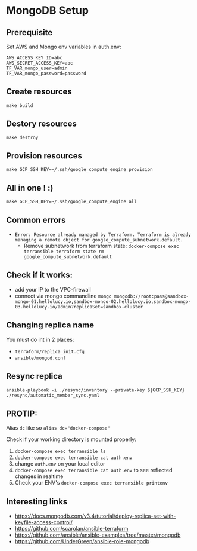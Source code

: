 # MongoDB Setup

## Prerequisite
Set AWS and Mongo env variables in auth.env:

```
AWS_ACCESS_KEY_ID=abc
AWS_SECRET_ACCESS_KEY=abc
TF_VAR_mongo_user=admin
TF_VAR_mongo_password=password
```

## Create resources
`make build`

## Destory resources
`make destroy`

## Provision resources
`make GCP_SSH_KEY=~/.ssh/google_compute_engine provision`

## All in one ! :)
`make GCP_SSH_KEY=~/.ssh/google_compute_engine all`

## Common errors
- `Error: Resource already managed by Terraform. Terraform is already managing a remote object for google_compute_subnetwork.default.`
  - Remove subnetwork from terraform state: `docker-compose exec terransible terraform state rm google_compute_subnetwork.default`

## Check if it works:
- add your IP to the VPC-firewall
- connect via mongo commandline `mongo mongodb://root:pass@sandbox-mongo-01.hellolucy.io,sandbox-mongo-02.hellolucy.io,sandbox-mongo-03.hellolucy.io/admin?replicaSet=sandbox-cluster`

## Changing replica name
You must do int in 2 places:
- `terraform/replica_init.cfg`
- `ansible/mongod.conf`

## Resync replica
`ansible-playbook -i ./resync/inventory --private-key ${GCP_SSH_KEY} ./resync/automatic_member_sync.yaml`

## PROTIP:

Alias `dc` like so `alias dc="docker-compose"`

Check if your working directory is mounted properly:

1) `docker-compose exec terransible ls`
2) `docker-compose exec terransible cat auth.env`
3) change `auth.env` on your local editor
4) `docker-compose exec terransible cat auth.env` to see reflected changes in realtime
5) Check your ENV's `docker-compose exec terransible printenv` 

## Interesting links
- https://docs.mongodb.com/v3.4/tutorial/deploy-replica-set-with-keyfile-access-control/
- https://github.com/scarolan/ansible-terraform
- https://github.com/ansible/ansible-examples/tree/master/mongodb
- https://github.com/UnderGreen/ansible-role-mongodb

